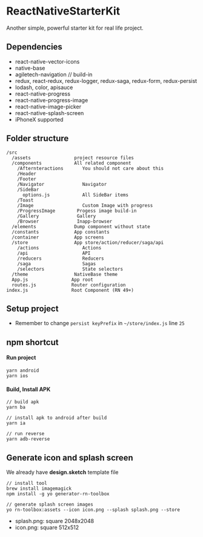 # ReactNativeStarterKit

Another simple, powerful starter kit for real life project.

## Dependencies

- react-native-vector-icons
- native-base
- agiletech-navigation // build-in
- redux, react-redux, redux-logger, redux-saga, redux-form, redux-persist
- lodash, color, apisauce
- react-native-progress
- react-native-progress-image
- react-native-image-picker
- react-native-splash-screen
- iPhoneX supported

## Folder structure

```
/src
  /assets                project resource files
  /components            All related component
    /Afternteractions       You should not care about this
    /Header
    /Footer
    /Navigator              Navigator
    /SideBar
      options.js            All SideBar items
    /Toast
    /Image                  Custom Image with progress
    /ProgressImage        Progess image build-in
    /Gallery              Gallery
    /Browser              Inapp-browser
  /elements              Dump component without state
  /constants             App constants
  /container             App screens
  /store                 App store/action/reducer/saga/api
    /actions                Actions
    /api                    API
    /reducers               Reducers
    /saga                   Sagas
    /selectors              State selectors
  /theme                 NativeBase theme
  App.js                App root
  routes.js             Router configuration
index.js                Root Component (RN 49+)
```

## Setup project

- Remember to change `persist keyPrefix` in `~/store/index.js` line `25`

## npm shortcut

#### Run project

```
yarn android
yarn ios
```

#### Build, Install APK

```
// build apk
yarn ba

// install apk to android after build
yarn ia

// run reverse
yarn adb-reverse
```

## Generate icon and splash screen

We already have **design.sketch** template file

```
// install tool
brew install imagemagick
npm install -g yo generator-rn-toolbox

// generate splash screen images
yo rn-toolbox:assets --icon icon.png --splash splash.png --store
```

- splash.png: square 2048x2048
- icon.png: square 512x512
